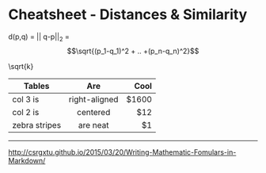 # Cheatsheet - Distances & Similarity

  d(p,q) = || q-p||<sub>2</sub> = $$\sqrt{(p_1-q_1)^2 + .. +(p_n-q_n)^2}$$
  
  \sqrt{k}

| Tables        | Are           | Cool  |
| ------------- |:-------------:| -----:|
| col 3 is      | right-aligned | $1600 |
| col 2 is      | centered      |   $12 |
| zebra stripes | are neat      |    $1 |



---
http://csrgxtu.github.io/2015/03/20/Writing-Mathematic-Fomulars-in-Markdown/

